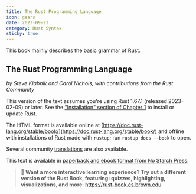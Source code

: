 ```yaml
---
title: The Rust Programming Language
icon: gears
date: 2023-09-23
category: Rust Syntax
sticky: true
---
```


This book mainly describes the basic grammar of Rust.

<!-- more -->

## The Rust Programming Language

*by Steve Klabnik and Carol Nichols, with contributions from the Rust Community*

This version of the text assumes you're using Rust 1.67.1 (released 2023-02-09) or later. See the ["Installation" section of Chapter 1][install] to install or update Rust.

The HTML format is available online at [https://doc.rust-lang.org/stable/book/](https://doc.rust-lang.org/stable/book/) and offline with installations of Rust made with `rustup`; run `rustup docs --book` to open.

Several community [translations] are also available.

This text is available in [paperback and ebook format from No Starch Press][nsprust].

[install]: ch01-01-installation.html
[nsprust]: https://nostarch.com/rust-programming-language-2nd-edition
[translations]: appendix-06-translation.html

> **🚨 Want a more interactive learning experience? Try out a different version
> of the Rust Book, featuring: quizzes, highlighting, visualizations, and
> more**: <https://rust-book.cs.brown.edu>